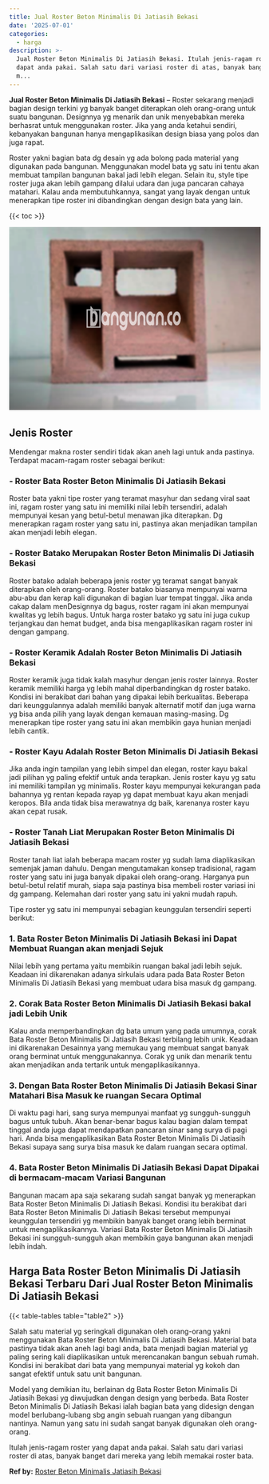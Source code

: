 ```yaml
---
title: Jual Roster Beton Minimalis Di Jatiasih Bekasi
date: '2025-07-01'
categories:
  - harga
description: >-
  Jual Roster Beton Minimalis Di Jatiasih Bekasi. Itulah jenis-ragam roster yang
  dapat anda pakai. Salah satu dari variasi roster di atas, banyak banget dari
  m...
---
```


**Jual Roster Beton Minimalis Di Jatiasih Bekasi** – Roster sekarang menjadi bagian design terkini yg banyak banget diterapkan oleh orang-orang untuk suatu bangunan. Designnya yg menarik dan unik menyebabkan mereka berhasrat untuk menggunakan roster. Jika yang anda ketahui sendiri, kebanyakan bangunan hanya mengaplikasikan design biasa yang polos dan juga rapat.

Roster yakni bagian bata dg desain yg ada bolong pada material yang digunakan pada bangunan. Menggunakan model bata yg satu ini tentu akan membuat tampilan bangunan bakal jadi lebih elegan. Selain itu, style tipe roster juga akan lebih gampang dilalui udara dan juga pancaran cahaya matahari. Kalau anda membutuhkannya, sangat yang layak dengan untuk menerapkan tipe roster ini dibandingkan dengan design bata yang lain.

{{< toc >}}

![Jual Roster Beton Minimalis Di Jatiasih Bekasi](/images/bata-roster-minimalis-04.png)

## Jenis Roster

Mendengar makna roster sendiri tidak akan aneh lagi untuk anda pastinya. Terdapat macam-ragam roster sebagai berikut:

### \- Roster Bata Roster Beton Minimalis Di Jatiasih Bekasi

Roster bata yakni tipe roster yang teramat masyhur dan sedang viral saat ini, ragam roster yang satu ini memiliki nilai lebih tersendiri, adalah mempunyai kesan yang betul-betul menawan jika diterapkan. Dg menerapkan ragam roster yang satu ini, pastinya akan menjadikan tampilan akan menjadi lebih elegan.

### \- Roster Batako Merupakan Roster Beton Minimalis Di Jatiasih Bekasi

Roster batako adalah beberapa jenis roster yg teramat sangat banyak diterapkan oleh orang-orang. Roster batako biasanya mempunyai warna abu-abu dan kerap kali digunakan di bagian luar tempat tinggal. Jika anda cakap dalam menDesignnya dg bagus, roster ragam ini akan mempunyai kwalitas yg lebih bagus. Untuk harga roster batako yg satu ini juga cukup terjangkau dan hemat budget, anda bisa mengaplikasikan ragam roster ini dengan gampang.

### \- Roster Keramik Adalah Roster Beton Minimalis Di Jatiasih Bekasi

Roster keramik juga tidak kalah masyhur dengan jenis roster lainnya. Roster keramik memiliki harga yg lebih mahal diperbandingkan dg roster batako. Kondisi ini berakibat dari bahan yang dipakai lebih berkualitas. Beberapa dari keunggulannya adalah memiliki banyak alternatif motif dan juga warna yg bisa anda pilih yang layak dengan kemauan masing-masing. Dg menerapkan tipe roster yang satu ini akan membikin gaya hunian menjadi lebih cantik.

### \- Roster Kayu Adalah Roster Beton Minimalis Di Jatiasih Bekasi

Jika anda ingin tampilan yang lebih simpel dan elegan, roster kayu bakal jadi pilihan yg paling efektif untuk anda terapkan. Jenis roster kayu yg satu ini memiliki tampilan yg minimalis. Roster kayu mempunyai kekurangan pada bahannya yg rentan kepada rayap yg dapat membuat kayu akan menjadi keropos. Bila anda tidak bisa merawatnya dg baik, karenanya roster kayu akan cepat rusak.

### \- Roster Tanah Liat Merupakan Roster Beton Minimalis Di Jatiasih Bekasi

Roster tanah liat ialah beberapa macam roster yg sudah lama diaplikasikan semenjak jaman dahulu. Dengan mengutamakan konsep tradisional, ragam roster yang satu ini juga banyak dipakai oleh orang-orang. Harganya pun betul-betul relatif murah, siapa saja pastinya bisa membeli roster variasi ini dg gampang. Kelemahan dari roster yang satu ini yakni mudah rapuh.

Tipe roster yg satu ini mempunyai sebagian keunggulan tersendiri seperti berikut:

### 1\. Bata Roster Beton Minimalis Di Jatiasih Bekasi ini Dapat Membuat Ruangan akan menjadi Sejuk

Nilai lebih yang pertama yaitu membikin ruangan bakal jadi lebih sejuk. Keadaan ini dikarenakan adanya sirkulais udara pada Bata Roster Beton Minimalis Di Jatiasih Bekasi yang membuat udara bisa masuk dg gampang.

### 2\. Corak Bata Roster Beton Minimalis Di Jatiasih Bekasi bakal jadi Lebih Unik

Kalau anda memperbandingkan dg bata umum yang pada umumnya, corak Bata Roster Beton Minimalis Di Jatiasih Bekasi terbilang lebih unik. Keadaan ini dikarenakan Desainnya yang memukau yang membuat sangat banyak orang berminat untuk menggunakannya. Corak yg unik dan menarik tentu akan menjadikan anda tertarik untuk mengaplikasikannya.

### 3\. Dengan Bata Roster Beton Minimalis Di Jatiasih Bekasi Sinar Matahari Bisa Masuk ke ruangan Secara Optimal

Di waktu pagi hari, sang surya mempunyai manfaat yg sungguh-sungguh bagus untuk tubuh. Akan benar-benar bagus kalau bagian dalam tempat tinggal anda juga dapat mendapatkan pancaran sinar sang surya di pagi hari. Anda bisa mengaplikasikan Bata Roster Beton Minimalis Di Jatiasih Bekasi supaya sang surya bisa masuk ke dalam ruangan secara optimal.

### 4\. Bata Roster Beton Minimalis Di Jatiasih Bekasi Dapat Dipakai di bermacam-macam Variasi Bangunan

Bangunan macam apa saja sekarang sudah sangat banyak yg menerapkan Bata Roster Beton Minimalis Di Jatiasih Bekasi. Kondisi itu berakibat dari Bata Roster Beton Minimalis Di Jatiasih Bekasi tersebut mempunyai keunggulan tersendiri yg membikin banyak banget orang lebih berminat untuk mengaplikasikannya. Variasi Bata Roster Beton Minimalis Di Jatiasih Bekasi ini sungguh-sungguh akan membikin gaya bangunan akan menjadi lebih indah.

## Harga Bata Roster Beton Minimalis Di Jatiasih Bekasi Terbaru Dari Jual Roster Beton Minimalis Di Jatiasih Bekasi

{{< table-tables table="table2" >}}

Salah satu material yg seringkali digunakan oleh orang-orang yakni menggunakan Bata Roster Beton Minimalis Di Jatiasih Bekasi. Material bata pastinya tidak akan aneh lagi bagi anda, bata menjadi bagian material yg paling sering kali diaplikasikan untuk merencanakan bangun sebuah rumah. Kondisi ini berakibat dari bata yang mempunyai material yg kokoh dan sangat efektif untuk satu unit bangunan.

Model yang demikian itu, berlainan dg Bata Roster Beton Minimalis Di Jatiasih Bekasi yg diwujudkan dengan design yang berbeda. Bata Roster Beton Minimalis Di Jatiasih Bekasi ialah bagian bata yang didesign dengan model berlubang-lubang sbg angin sebuah ruangan yang dibangun nantinya. Namun yang satu ini sudah sangat banyak digunakan oleh orang-orang.

Itulah jenis-ragam roster yang dapat anda pakai. Salah satu dari variasi roster di atas, banyak banget dari mereka yang lebih memakai roster bata.

**Ref by:** [Roster Beton Minimalis Jatiasih Bekasi](https://id.wikipedia.org/wiki/Roster)
